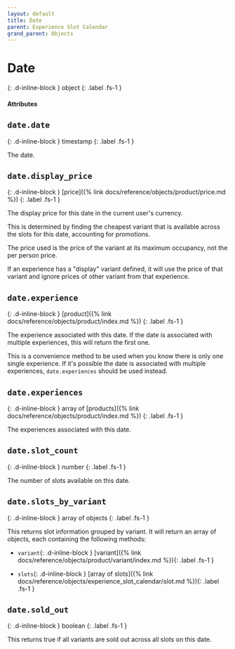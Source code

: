 ```yaml
---
layout: default
title: Date
parent: Experience Slot Calendar
grand_parent: Objects
---
```


# Date
{: .d-inline-block }
object
{: .label .fs-1 }

#### Attributes

## `date.date`
{: .d-inline-block }
timestamp
{: .label .fs-1 }

The date.

## `date.display_price`
{: .d-inline-block }
[price]({% link docs/reference/objects/product/price.md %})
{: .label .fs-1 }

The display price for this date in the current user's currency.

This is determined by finding the cheapest variant that is available across the slots for this date, accounting for promotions.

The price used is the price of the variant at its maximum occupancy, not the per person price.

If an experience has a "display" variant defined, it will use the price of that variant and ignore prices of other variant from that experience.


## `date.experience`
{: .d-inline-block }
[product]({% link docs/reference/objects/product/index.md %})
{: .label .fs-1 }

The experience associated with this date. If the date is associated with multiple experiences, this will return the first one.

This is a convenience method to be used when you know there is only one single experience. If it's possible the date is associated with multiple experiences, `date.experiences` should be used instead.

## `date.experiences`
{: .d-inline-block }
array of [products]({% link docs/reference/objects/product/index.md %})
{: .label .fs-1 }

The experiences associated with this date.

## `date.slot_count`
{: .d-inline-block }
number
{: .label .fs-1 }

The number of slots available on this date.

## `date.slots_by_variant`
{: .d-inline-block }
array of objects
{: .label .fs-1 }

This returns slot information grouped by variant. It will return an array of objects, each containing the following methods:

- `variant`{: .d-inline-block }
  [variant]({% link docs/reference/objects/product/variant/index.md %}){: .label .fs-1 }

- `slots`{: .d-inline-block }
  [array of slots]({% link docs/reference/objects/experience_slot_calendar/slot.md %}){: .label .fs-1 }


## `date.sold_out`
{: .d-inline-block }
boolean
{: .label .fs-1 }

This returns true if all variants are sold out across all slots on this date.
